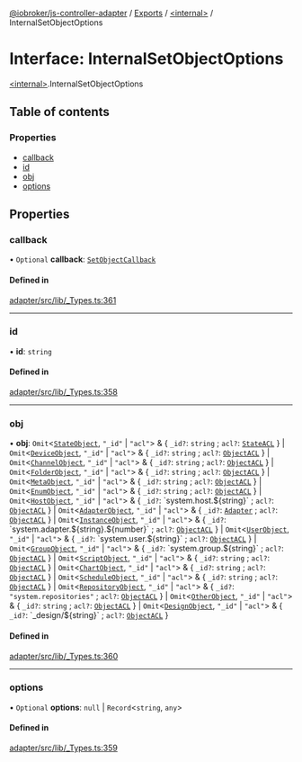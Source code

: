 [@iobroker/js-controller-adapter](../README.md) / [Exports](../modules.md) / [\<internal\>](../modules/internal_.md) / InternalSetObjectOptions

# Interface: InternalSetObjectOptions

[\<internal\>](../modules/internal_.md).InternalSetObjectOptions

## Table of contents

### Properties

- [callback](internal_.InternalSetObjectOptions.md#callback)
- [id](internal_.InternalSetObjectOptions.md#id)
- [obj](internal_.InternalSetObjectOptions.md#obj)
- [options](internal_.InternalSetObjectOptions.md#options)

## Properties

### callback

• `Optional` **callback**: [`SetObjectCallback`](../modules/internal_.md#setobjectcallback)

#### Defined in

[adapter/src/lib/_Types.ts:361](https://github.com/ioBroker/ioBroker.js-controller/blob/61327866b90efaa299b3a560327c6e11c31c7707/packages/adapter/src/lib/_Types.ts#L361)

___

### id

• **id**: `string`

#### Defined in

[adapter/src/lib/_Types.ts:358](https://github.com/ioBroker/ioBroker.js-controller/blob/61327866b90efaa299b3a560327c6e11c31c7707/packages/adapter/src/lib/_Types.ts#L358)

___

### obj

• **obj**: `Omit`\<[`StateObject`](internal_.StateObject.md), ``"_id"`` \| ``"acl"``\> & \{ `_id?`: `string` ; `acl?`: [`StateACL`](internal_.StateACL.md)  } \| `Omit`\<[`DeviceObject`](internal_.DeviceObject.md), ``"_id"`` \| ``"acl"``\> & \{ `_id?`: `string` ; `acl?`: [`ObjectACL`](internal_.ObjectACL.md)  } \| `Omit`\<[`ChannelObject`](internal_.ChannelObject.md), ``"_id"`` \| ``"acl"``\> & \{ `_id?`: `string` ; `acl?`: [`ObjectACL`](internal_.ObjectACL.md)  } \| `Omit`\<[`FolderObject`](internal_.FolderObject.md), ``"_id"`` \| ``"acl"``\> & \{ `_id?`: `string` ; `acl?`: [`ObjectACL`](internal_.ObjectACL.md)  } \| `Omit`\<[`MetaObject`](internal_.MetaObject.md), ``"_id"`` \| ``"acl"``\> & \{ `_id?`: `string` ; `acl?`: [`ObjectACL`](internal_.ObjectACL.md)  } \| `Omit`\<[`EnumObject`](internal_.EnumObject.md), ``"_id"`` \| ``"acl"``\> & \{ `_id?`: `string` ; `acl?`: [`ObjectACL`](internal_.ObjectACL.md)  } \| `Omit`\<[`HostObject`](internal_.HostObject.md), ``"_id"`` \| ``"acl"``\> & \{ `_id?`: \`system.host.$\{string}\` ; `acl?`: [`ObjectACL`](internal_.ObjectACL.md)  } \| `Omit`\<[`AdapterObject`](internal_.AdapterObject.md), ``"_id"`` \| ``"acl"``\> & \{ `_id?`: [`Adapter`](../modules/internal_.md#adapter) ; `acl?`: [`ObjectACL`](internal_.ObjectACL.md)  } \| `Omit`\<[`InstanceObject`](internal_.InstanceObject.md), ``"_id"`` \| ``"acl"``\> & \{ `_id?`: \`system.adapter.$\{string}.$\{number}\` ; `acl?`: [`ObjectACL`](internal_.ObjectACL.md)  } \| `Omit`\<[`UserObject`](internal_.UserObject.md), ``"_id"`` \| ``"acl"``\> & \{ `_id?`: \`system.user.$\{string}\` ; `acl?`: [`ObjectACL`](internal_.ObjectACL.md)  } \| `Omit`\<[`GroupObject`](internal_.GroupObject.md), ``"_id"`` \| ``"acl"``\> & \{ `_id?`: \`system.group.$\{string}\` ; `acl?`: [`ObjectACL`](internal_.ObjectACL.md)  } \| `Omit`\<[`ScriptObject`](internal_.ScriptObject.md), ``"_id"`` \| ``"acl"``\> & \{ `_id?`: `string` ; `acl?`: [`ObjectACL`](internal_.ObjectACL.md)  } \| `Omit`\<[`ChartObject`](internal_.ChartObject.md), ``"_id"`` \| ``"acl"``\> & \{ `_id?`: `string` ; `acl?`: [`ObjectACL`](internal_.ObjectACL.md)  } \| `Omit`\<[`ScheduleObject`](internal_.ScheduleObject.md), ``"_id"`` \| ``"acl"``\> & \{ `_id?`: `string` ; `acl?`: [`ObjectACL`](internal_.ObjectACL.md)  } \| `Omit`\<[`RepositoryObject`](internal_.RepositoryObject.md), ``"_id"`` \| ``"acl"``\> & \{ `_id?`: ``"system.repositories"`` ; `acl?`: [`ObjectACL`](internal_.ObjectACL.md)  } \| `Omit`\<[`OtherObject`](internal_.OtherObject.md), ``"_id"`` \| ``"acl"``\> & \{ `_id?`: `string` ; `acl?`: [`ObjectACL`](internal_.ObjectACL.md)  } \| `Omit`\<[`DesignObject`](internal_.DesignObject.md), ``"_id"`` \| ``"acl"``\> & \{ `_id?`: \`\_design/$\{string}\` ; `acl?`: [`ObjectACL`](internal_.ObjectACL.md)  }

#### Defined in

[adapter/src/lib/_Types.ts:360](https://github.com/ioBroker/ioBroker.js-controller/blob/61327866b90efaa299b3a560327c6e11c31c7707/packages/adapter/src/lib/_Types.ts#L360)

___

### options

• `Optional` **options**: ``null`` \| `Record`\<`string`, `any`\>

#### Defined in

[adapter/src/lib/_Types.ts:359](https://github.com/ioBroker/ioBroker.js-controller/blob/61327866b90efaa299b3a560327c6e11c31c7707/packages/adapter/src/lib/_Types.ts#L359)
